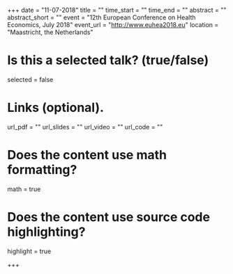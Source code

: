 +++
date = "11-07-2018"
title = ""
time_start = ""
time_end = ""
abstract = ""
abstract_short = ""
event = "12th European Conference on Health Economics, July 2018"
event_url = "http://www.euhea2018.eu"
location = "Maastricht, the Netherlands"

# Is this a selected talk? (true/false)
selected = false


# Links (optional).
url_pdf = ""
url_slides = ""
url_video = ""
url_code = ""

# Does the content use math formatting?
math = true

# Does the content use source code highlighting?
highlight = true


+++
